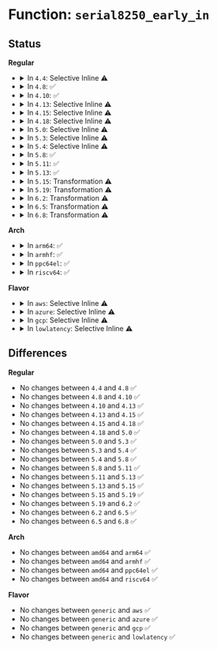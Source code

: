 # Function: <code>serial8250_early_in</code>

## Status
<b>Regular</b>
<ul>
<li>
<details>
<summary>In <code>4.4</code>: Selective Inline ⚠️</summary>

```c
unsigned int serial8250_early_in(struct uart_port *port, int offset);
```

**Collision:** Unique Static

**Inline:** Selective

**Transformation:** False

**Instances:**

```
In drivers/tty/serial/8250/8250_early.c (ffffffff81fa7536)
Location: drivers/tty/serial/8250/8250_early.c:40
Inline: True
Direct callers:
  - drivers/tty/serial/8250/8250_early.c:wait_for_xmitr
  - drivers/tty/serial/8250/8250_early.c:early_serial8250_write
  - drivers/tty/serial/8250/8250_early.c:early_serial8250_setup
  - drivers/tty/serial/8250/8250_early.c:early_serial8250_setup
  - drivers/tty/serial/8250/8250_early.c:early_serial8250_setup
```
**Symbols:**

```
ffffffff81fa7536-ffffffff81fa758d: serial8250_early_in (STB_LOCAL)
```
</details>
</li>
<li>
<details>
<summary>In <code>4.8</code>: ✅</summary>

```c
unsigned int serial8250_early_in(struct uart_port *port, int offset);
```

**Collision:** Unique Static

**Inline:** No

**Transformation:** False

**Instances:**

```
In drivers/tty/serial/8250/8250_early.c (ffffffff81fd39a0)
Location: drivers/tty/serial/8250/8250_early.c:40
Inline: False
Direct callers:
  - drivers/tty/serial/8250/8250_early.c:early_serial8250_setup
  - drivers/tty/serial/8250/8250_early.c:early_serial8250_setup
  - drivers/tty/serial/8250/8250_early.c:early_serial8250_setup
  - drivers/tty/serial/8250/8250_early.c:serial_putc
```
**Symbols:**

```
ffffffff81fd39a0-ffffffff81fd3a07: serial8250_early_in (STB_LOCAL)
```
</details>
</li>
<li>
<details>
<summary>In <code>4.10</code>: ✅</summary>

```c
unsigned int serial8250_early_in(struct uart_port *port, int offset);
```

**Collision:** Unique Static

**Inline:** No

**Transformation:** False

**Instances:**

```
In drivers/tty/serial/8250/8250_early.c (ffffffff82011360)
Location: drivers/tty/serial/8250/8250_early.c:40
Inline: False
Direct callers:
  - drivers/tty/serial/8250/8250_early.c:early_serial8250_setup
  - drivers/tty/serial/8250/8250_early.c:early_serial8250_setup
  - drivers/tty/serial/8250/8250_early.c:early_serial8250_setup
  - drivers/tty/serial/8250/8250_early.c:serial_putc
```
**Symbols:**

```
ffffffff82011360-ffffffff820113c7: serial8250_early_in (STB_LOCAL)
```
</details>
</li>
<li>
<details>
<summary>In <code>4.13</code>: Selective Inline ⚠️</summary>

```c
unsigned int serial8250_early_in(struct uart_port *port, int offset);
```

**Collision:** Unique Static

**Inline:** Selective

**Transformation:** False

**Instances:**

```
In drivers/tty/serial/8250/8250_early.c (ffffffff820f2f0a)
Location: drivers/tty/serial/8250/8250_early.c:40
Inline: True
Direct callers:
  - drivers/tty/serial/8250/8250_early.c:early_serial8250_setup
  - drivers/tty/serial/8250/8250_early.c:early_serial8250_setup
  - drivers/tty/serial/8250/8250_early.c:early_serial8250_setup
  - drivers/tty/serial/8250/8250_early.c:serial_putc
```
**Symbols:**

```
ffffffff820f2f0a-ffffffff820f2f83: serial8250_early_in (STB_LOCAL)
```
</details>
</li>
<li>
<details>
<summary>In <code>4.15</code>: Selective Inline ⚠️</summary>

```c
unsigned int serial8250_early_in(struct uart_port *port, int offset);
```

**Collision:** Unique Static

**Inline:** Selective

**Transformation:** False

**Instances:**

```
In drivers/tty/serial/8250/8250_early.c (ffffffff81604b20)
Location: drivers/tty/serial/8250/8250_early.c:37
Inline: True
Direct callers:
  - drivers/tty/serial/8250/8250_early.c:early_serial8250_setup
  - drivers/tty/serial/8250/8250_early.c:early_serial8250_setup
  - drivers/tty/serial/8250/8250_early.c:early_serial8250_setup
  - drivers/tty/serial/8250/8250_early.c:serial_putc
```
**Symbols:**

```
ffffffff81604b20-ffffffff81604ba5: serial8250_early_in (STB_LOCAL)
```
</details>
</li>
<li>
<details>
<summary>In <code>4.18</code>: Selective Inline ⚠️</summary>

```c
unsigned int serial8250_early_in(struct uart_port *port, int offset);
```

**Collision:** Unique Static

**Inline:** Selective

**Transformation:** False

**Instances:**

```
In drivers/tty/serial/8250/8250_early.c (ffffffff8163ddb0)
Location: drivers/tty/serial/8250/8250_early.c:37
Inline: True
Direct callers:
  - drivers/tty/serial/8250/8250_early.c:early_serial8250_setup
  - drivers/tty/serial/8250/8250_early.c:early_serial8250_setup
  - drivers/tty/serial/8250/8250_early.c:early_serial8250_setup
  - drivers/tty/serial/8250/8250_early.c:serial_putc
```
**Symbols:**

```
ffffffff8163ddb0-ffffffff8163de35: serial8250_early_in (STB_LOCAL)
```
</details>
</li>
<li>
<details>
<summary>In <code>5.0</code>: Selective Inline ⚠️</summary>

```c
unsigned int serial8250_early_in(struct uart_port *port, int offset);
```

**Collision:** Unique Static

**Inline:** Selective

**Transformation:** False

**Instances:**

```
In drivers/tty/serial/8250/8250_early.c (ffffffff8165bff0)
Location: drivers/tty/serial/8250/8250_early.c:37
Inline: True
Direct callers:
  - drivers/tty/serial/8250/8250_early.c:early_serial8250_setup
  - drivers/tty/serial/8250/8250_early.c:early_serial8250_setup
  - drivers/tty/serial/8250/8250_early.c:early_serial8250_setup
  - drivers/tty/serial/8250/8250_early.c:serial_putc
```
**Symbols:**

```
ffffffff8165bff0-ffffffff8165c076: serial8250_early_in (STB_LOCAL)
```
</details>
</li>
<li>
<details>
<summary>In <code>5.3</code>: Selective Inline ⚠️</summary>

```c
unsigned int serial8250_early_in(struct uart_port *port, int offset);
```

**Collision:** Unique Static

**Inline:** Selective

**Transformation:** False

**Instances:**

```
In drivers/tty/serial/8250/8250_early.c (ffffffff816916e0)
Location: drivers/tty/serial/8250/8250_early.c:37
Inline: True
Direct callers:
  - drivers/tty/serial/8250/8250_early.c:early_serial8250_setup
  - drivers/tty/serial/8250/8250_early.c:early_serial8250_setup
  - drivers/tty/serial/8250/8250_early.c:early_serial8250_setup
  - drivers/tty/serial/8250/8250_early.c:serial_putc
```
**Symbols:**

```
ffffffff816916e0-ffffffff81691766: serial8250_early_in (STB_LOCAL)
```
</details>
</li>
<li>
<details>
<summary>In <code>5.4</code>: Selective Inline ⚠️</summary>

```c
unsigned int serial8250_early_in(struct uart_port *port, int offset);
```

**Collision:** Unique Static

**Inline:** Selective

**Transformation:** False

**Instances:**

```
In drivers/tty/serial/8250/8250_early.c (ffffffff816b41d0)
Location: drivers/tty/serial/8250/8250_early.c:37
Inline: True
Direct callers:
  - drivers/tty/serial/8250/8250_early.c:early_serial8250_setup
  - drivers/tty/serial/8250/8250_early.c:early_serial8250_setup
  - drivers/tty/serial/8250/8250_early.c:early_serial8250_setup
  - drivers/tty/serial/8250/8250_early.c:serial_putc
```
**Symbols:**

```
ffffffff816b41d0-ffffffff816b4256: serial8250_early_in (STB_LOCAL)
```
</details>
</li>
<li>
<details>
<summary>In <code>5.8</code>: ✅</summary>

```c
unsigned int serial8250_early_in(struct uart_port *port, int offset);
```

**Collision:** Unique Static

**Inline:** No

**Transformation:** False

**Instances:**

```
In drivers/tty/serial/8250/8250_early.c (ffffffff817678d0)
Location: drivers/tty/serial/8250/8250_early.c:37
Inline: False
Direct callers:
  - drivers/tty/serial/8250/8250_early.c:early_serial8250_setup
  - drivers/tty/serial/8250/8250_early.c:init_port
  - drivers/tty/serial/8250/8250_early.c:init_port
  - drivers/tty/serial/8250/8250_early.c:early_serial8250_read
  - drivers/tty/serial/8250/8250_early.c:early_serial8250_read
  - drivers/tty/serial/8250/8250_early.c:serial_putc
```
**Symbols:**

```
ffffffff817678d0-ffffffff81767956: serial8250_early_in (STB_LOCAL)
```
</details>
</li>
<li>
<details>
<summary>In <code>5.11</code>: ✅</summary>

```c
unsigned int serial8250_early_in(struct uart_port *port, int offset);
```

**Collision:** Unique Static

**Inline:** No

**Transformation:** False

**Instances:**

```
In drivers/tty/serial/8250/8250_early.c (ffffffff81782630)
Location: drivers/tty/serial/8250/8250_early.c:37
Inline: False
Direct callers:
  - drivers/tty/serial/8250/8250_early.c:early_serial8250_setup
  - drivers/tty/serial/8250/8250_early.c:init_port
  - drivers/tty/serial/8250/8250_early.c:init_port
  - drivers/tty/serial/8250/8250_early.c:early_serial8250_read
  - drivers/tty/serial/8250/8250_early.c:early_serial8250_read
  - drivers/tty/serial/8250/8250_early.c:serial_putc
```
**Symbols:**

```
ffffffff81782630-ffffffff817826b6: serial8250_early_in (STB_LOCAL)
```
</details>
</li>
<li>
<details>
<summary>In <code>5.13</code>: ✅</summary>

```c
unsigned int serial8250_early_in(struct uart_port *port, int offset);
```

**Collision:** Unique Static

**Inline:** No

**Transformation:** False

**Instances:**

```
In drivers/tty/serial/8250/8250_early.c (ffffffff81765f30)
Location: drivers/tty/serial/8250/8250_early.c:37
Inline: False
Direct callers:
  - drivers/tty/serial/8250/8250_early.c:early_serial8250_setup
  - drivers/tty/serial/8250/8250_early.c:early_serial8250_setup
  - drivers/tty/serial/8250/8250_early.c:early_serial8250_setup
  - drivers/tty/serial/8250/8250_early.c:early_serial8250_read
  - drivers/tty/serial/8250/8250_early.c:early_serial8250_read
  - drivers/tty/serial/8250/8250_early.c:serial_putc
```
**Symbols:**

```
ffffffff81765f30-ffffffff81765fb6: serial8250_early_in (STB_LOCAL)
```
</details>
</li>
<li>
<details>
<summary>In <code>5.15</code>: Transformation ⚠️</summary>

```c
unsigned int serial8250_early_in(struct uart_port *port, int offset);
```

**Collision:** Unique Static

**Inline:** No

**Transformation:** True

**Instances:**

```
In drivers/tty/serial/8250/8250_early.c (0)
Location: drivers/tty/serial/8250/8250_early.c:37
Inline: False
Direct callers:
  - drivers/tty/serial/8250/8250_early.c:early_serial8250_setup
  - drivers/tty/serial/8250/8250_early.c:early_serial8250_setup
  - drivers/tty/serial/8250/8250_early.c:early_serial8250_setup
  - drivers/tty/serial/8250/8250_early.c:early_serial8250_read
  - drivers/tty/serial/8250/8250_early.c:early_serial8250_read
  - drivers/tty/serial/8250/8250_early.c:serial_putc
```
**Symbols:**

```
ffffffff817ea840-ffffffff817ea926: serial8250_early_in (STB_LOCAL)
ffffffff81cfa316-ffffffff81cfa337: serial8250_early_in.cold (STB_LOCAL)
```
</details>
</li>
<li>
<details>
<summary>In <code>5.19</code>: Transformation ⚠️</summary>

```c
unsigned int serial8250_early_in(struct uart_port *port, int offset);
```

**Collision:** Unique Static

**Inline:** No

**Transformation:** True

**Instances:**

```
In drivers/tty/serial/8250/8250_early.c (0)
Location: drivers/tty/serial/8250/8250_early.c:37
Inline: False
Direct callers:
  - drivers/tty/serial/8250/8250_early.c:early_serial8250_setup
  - drivers/tty/serial/8250/8250_early.c:early_serial8250_setup
  - drivers/tty/serial/8250/8250_early.c:early_serial8250_setup
  - drivers/tty/serial/8250/8250_early.c:early_serial8250_read
  - drivers/tty/serial/8250/8250_early.c:early_serial8250_read
  - drivers/tty/serial/8250/8250_early.c:serial_putc
```
**Symbols:**

```
ffffffff8192a5b0-ffffffff8192a6de: serial8250_early_in (STB_LOCAL)
ffffffff81ec2547-ffffffff81ec2568: serial8250_early_in.cold (STB_LOCAL)
```
</details>
</li>
<li>
<details>
<summary>In <code>6.2</code>: Transformation ⚠️</summary>

```c
unsigned int serial8250_early_in(struct uart_port *port, int offset);
```

**Collision:** Unique Static

**Inline:** No

**Transformation:** True

**Instances:**

```
In drivers/tty/serial/8250/8250_early.c (0)
Location: drivers/tty/serial/8250/8250_early.c:37
Inline: False
Direct callers:
  - drivers/tty/serial/8250/8250_early.c:early_serial8250_setup
  - drivers/tty/serial/8250/8250_early.c:early_serial8250_setup
  - drivers/tty/serial/8250/8250_early.c:early_serial8250_setup
  - drivers/tty/serial/8250/8250_early.c:early_serial8250_read
  - drivers/tty/serial/8250/8250_early.c:early_serial8250_read
  - drivers/tty/serial/8250/8250_early.c:serial_putc
```
**Symbols:**

```
ffffffff81a879e0-ffffffff81a87b0e: serial8250_early_in (STB_LOCAL)
ffffffff8209613d-ffffffff8209615e: serial8250_early_in.cold (STB_LOCAL)
```
</details>
</li>
<li>
<details>
<summary>In <code>6.5</code>: Transformation ⚠️</summary>

```c
unsigned int serial8250_early_in(struct uart_port *port, int offset);
```

**Collision:** Unique Static

**Inline:** No

**Transformation:** True

**Instances:**

```
In drivers/tty/serial/8250/8250_early.c (0)
Location: drivers/tty/serial/8250/8250_early.c:37
Inline: False
Direct callers:
  - drivers/tty/serial/8250/8250_early.c:early_serial8250_setup
  - drivers/tty/serial/8250/8250_early.c:early_serial8250_setup
  - drivers/tty/serial/8250/8250_early.c:early_serial8250_setup
  - drivers/tty/serial/8250/8250_early.c:early_serial8250_read
  - drivers/tty/serial/8250/8250_early.c:early_serial8250_read
  - drivers/tty/serial/8250/8250_early.c:serial_putc
```
**Symbols:**

```
ffffffff81ad2dc0-ffffffff81ad2ecc: serial8250_early_in (STB_LOCAL)
ffffffff82116fce-ffffffff82116fef: serial8250_early_in.cold (STB_LOCAL)
```
</details>
</li>
<li>
<details>
<summary>In <code>6.8</code>: Transformation ⚠️</summary>

```c
unsigned int serial8250_early_in(struct uart_port *port, int offset);
```

**Collision:** Unique Static

**Inline:** No

**Transformation:** True

**Instances:**

```
In drivers/tty/serial/8250/8250_early.c (0)
Location: drivers/tty/serial/8250/8250_early.c:36
Inline: False
Direct callers:
  - drivers/tty/serial/8250/8250_early.c:early_serial8250_setup
  - drivers/tty/serial/8250/8250_early.c:early_serial8250_setup
  - drivers/tty/serial/8250/8250_early.c:early_serial8250_setup
  - drivers/tty/serial/8250/8250_early.c:early_serial8250_read
  - drivers/tty/serial/8250/8250_early.c:early_serial8250_read
  - drivers/tty/serial/8250/8250_early.c:serial_putc
```
**Symbols:**

```
ffffffff81b22800-ffffffff81b2290c: serial8250_early_in (STB_LOCAL)
ffffffff821f4cee-ffffffff821f4d0f: serial8250_early_in.cold (STB_LOCAL)
```
</details>
</li>
</ul>
<b>Arch</b>
<ul>
<li>
<details>
<summary>In <code>arm64</code>: ✅</summary>

```c
unsigned int serial8250_early_in(struct uart_port *port, int offset);
```

**Collision:** Unique Static

**Inline:** No

**Transformation:** False

**Instances:**

```
In drivers/tty/serial/8250/8250_early.c (ffff8000108906b0)
Location: drivers/tty/serial/8250/8250_early.c:37
Inline: False
Direct callers:
  - drivers/tty/serial/8250/8250_early.c:early_serial8250_setup
  - drivers/tty/serial/8250/8250_early.c:early_serial8250_setup
  - drivers/tty/serial/8250/8250_early.c:early_serial8250_setup
  - drivers/tty/serial/8250/8250_early.c:serial_putc
```
**Symbols:**

```
ffff8000108906b0-ffff8000108907fc: serial8250_early_in (STB_LOCAL)
```
</details>
</li>
<li>
<details>
<summary>In <code>armhf</code>: ✅</summary>

```c
unsigned int serial8250_early_in(struct uart_port *port, int offset);
```

**Collision:** Unique Static

**Inline:** No

**Transformation:** False

**Instances:**

```
In drivers/tty/serial/8250/8250_early.c (c098cd34)
Location: drivers/tty/serial/8250/8250_early.c:37
Inline: False
Direct callers:
  - drivers/tty/serial/8250/8250_early.c:early_serial8250_setup
  - drivers/tty/serial/8250/8250_early.c:early_serial8250_setup
  - drivers/tty/serial/8250/8250_early.c:early_serial8250_setup
  - drivers/tty/serial/8250/8250_early.c:serial_putc
```
**Symbols:**

```
c098cd34-c098ce0c: serial8250_early_in (STB_LOCAL)
```
</details>
</li>
<li>
<details>
<summary>In <code>ppc64el</code>: ✅</summary>

```c
unsigned int serial8250_early_in(struct uart_port *port, int offset);
```

**Collision:** Unique Static

**Inline:** No

**Transformation:** False

**Instances:**

```
In drivers/tty/serial/8250/8250_early.c (c00000000093a5e0)
Location: drivers/tty/serial/8250/8250_early.c:37
Inline: False
Direct callers:
  - drivers/tty/serial/8250/8250_early.c:early_serial8250_setup
  - drivers/tty/serial/8250/8250_early.c:early_serial8250_setup
  - drivers/tty/serial/8250/8250_early.c:early_serial8250_setup
  - drivers/tty/serial/8250/8250_early.c:serial_putc
```
**Symbols:**

```
c00000000093a5e0-c00000000093a890: serial8250_early_in (STB_LOCAL)
```
</details>
</li>
<li>
<details>
<summary>In <code>riscv64</code>: ✅</summary>

```c
unsigned int serial8250_early_in(struct uart_port *port, int offset);
```

**Collision:** Unique Static

**Inline:** No

**Transformation:** False

**Instances:**

```
In drivers/tty/serial/8250/8250_early.c (ffffffe000559708)
Location: drivers/tty/serial/8250/8250_early.c:37
Inline: False
Direct callers:
  - drivers/tty/serial/8250/8250_early.c:early_serial8250_setup
  - drivers/tty/serial/8250/8250_early.c:early_serial8250_setup
  - drivers/tty/serial/8250/8250_early.c:early_serial8250_setup
  - drivers/tty/serial/8250/8250_early.c:serial_putc
```
**Symbols:**

```
ffffffe000559708-ffffffe000559826: serial8250_early_in (STB_LOCAL)
```
</details>
</li>
</ul>
<b>Flavor</b>
<ul>
<li>
<details>
<summary>In <code>aws</code>: Selective Inline ⚠️</summary>

```c
unsigned int serial8250_early_in(struct uart_port *port, int offset);
```

**Collision:** Unique Static

**Inline:** Selective

**Transformation:** False

**Instances:**

```
In drivers/tty/serial/8250/8250_early.c (ffffffff81679c30)
Location: drivers/tty/serial/8250/8250_early.c:37
Inline: True
Direct callers:
  - drivers/tty/serial/8250/8250_early.c:early_serial8250_setup
  - drivers/tty/serial/8250/8250_early.c:early_serial8250_setup
  - drivers/tty/serial/8250/8250_early.c:early_serial8250_setup
  - drivers/tty/serial/8250/8250_early.c:serial_putc
```
**Symbols:**

```
ffffffff81679c30-ffffffff81679cb6: serial8250_early_in (STB_LOCAL)
```
</details>
</li>
<li>
<details>
<summary>In <code>azure</code>: Selective Inline ⚠️</summary>

```c
unsigned int serial8250_early_in(struct uart_port *port, int offset);
```

**Collision:** Unique Static

**Inline:** Selective

**Transformation:** False

**Instances:**

```
In drivers/tty/serial/8250/8250_early.c (ffffffff81658d20)
Location: drivers/tty/serial/8250/8250_early.c:37
Inline: True
Direct callers:
  - drivers/tty/serial/8250/8250_early.c:early_serial8250_setup
  - drivers/tty/serial/8250/8250_early.c:early_serial8250_setup
  - drivers/tty/serial/8250/8250_early.c:early_serial8250_setup
  - drivers/tty/serial/8250/8250_early.c:serial_putc
```
**Symbols:**

```
ffffffff81658d20-ffffffff81658da6: serial8250_early_in (STB_LOCAL)
```
</details>
</li>
<li>
<details>
<summary>In <code>gcp</code>: Selective Inline ⚠️</summary>

```c
unsigned int serial8250_early_in(struct uart_port *port, int offset);
```

**Collision:** Unique Static

**Inline:** Selective

**Transformation:** False

**Instances:**

```
In drivers/tty/serial/8250/8250_early.c (ffffffff816a8010)
Location: drivers/tty/serial/8250/8250_early.c:37
Inline: True
Direct callers:
  - drivers/tty/serial/8250/8250_early.c:early_serial8250_setup
  - drivers/tty/serial/8250/8250_early.c:early_serial8250_setup
  - drivers/tty/serial/8250/8250_early.c:early_serial8250_setup
  - drivers/tty/serial/8250/8250_early.c:serial_putc
```
**Symbols:**

```
ffffffff816a8010-ffffffff816a8096: serial8250_early_in (STB_LOCAL)
```
</details>
</li>
<li>
<details>
<summary>In <code>lowlatency</code>: Selective Inline ⚠️</summary>

```c
unsigned int serial8250_early_in(struct uart_port *port, int offset);
```

**Collision:** Unique Static

**Inline:** Selective

**Transformation:** False

**Instances:**

```
In drivers/tty/serial/8250/8250_early.c (ffffffff816c2470)
Location: drivers/tty/serial/8250/8250_early.c:37
Inline: True
Direct callers:
  - drivers/tty/serial/8250/8250_early.c:early_serial8250_setup
  - drivers/tty/serial/8250/8250_early.c:early_serial8250_setup
  - drivers/tty/serial/8250/8250_early.c:early_serial8250_setup
  - drivers/tty/serial/8250/8250_early.c:serial_putc
```
**Symbols:**

```
ffffffff816c2470-ffffffff816c24f6: serial8250_early_in (STB_LOCAL)
```
</details>
</li>
</ul>

## Differences
<b>Regular</b>
<ul>
<li>
No changes between <code>4.4</code> and <code>4.8</code> ✅
</li>
<li>
No changes between <code>4.8</code> and <code>4.10</code> ✅
</li>
<li>
No changes between <code>4.10</code> and <code>4.13</code> ✅
</li>
<li>
No changes between <code>4.13</code> and <code>4.15</code> ✅
</li>
<li>
No changes between <code>4.15</code> and <code>4.18</code> ✅
</li>
<li>
No changes between <code>4.18</code> and <code>5.0</code> ✅
</li>
<li>
No changes between <code>5.0</code> and <code>5.3</code> ✅
</li>
<li>
No changes between <code>5.3</code> and <code>5.4</code> ✅
</li>
<li>
No changes between <code>5.4</code> and <code>5.8</code> ✅
</li>
<li>
No changes between <code>5.8</code> and <code>5.11</code> ✅
</li>
<li>
No changes between <code>5.11</code> and <code>5.13</code> ✅
</li>
<li>
No changes between <code>5.13</code> and <code>5.15</code> ✅
</li>
<li>
No changes between <code>5.15</code> and <code>5.19</code> ✅
</li>
<li>
No changes between <code>5.19</code> and <code>6.2</code> ✅
</li>
<li>
No changes between <code>6.2</code> and <code>6.5</code> ✅
</li>
<li>
No changes between <code>6.5</code> and <code>6.8</code> ✅
</li>
</ul>
<b>Arch</b>
<ul>
<li>
No changes between <code>amd64</code> and <code>arm64</code> ✅
</li>
<li>
No changes between <code>amd64</code> and <code>armhf</code> ✅
</li>
<li>
No changes between <code>amd64</code> and <code>ppc64el</code> ✅
</li>
<li>
No changes between <code>amd64</code> and <code>riscv64</code> ✅
</li>
</ul>
<b>Flavor</b>
<ul>
<li>
No changes between <code>generic</code> and <code>aws</code> ✅
</li>
<li>
No changes between <code>generic</code> and <code>azure</code> ✅
</li>
<li>
No changes between <code>generic</code> and <code>gcp</code> ✅
</li>
<li>
No changes between <code>generic</code> and <code>lowlatency</code> ✅
</li>
</ul>
